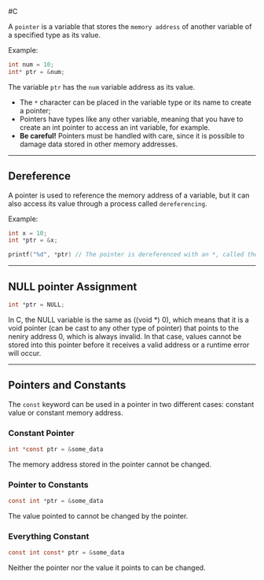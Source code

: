 #C 

A `pointer` is a variable that stores the `memory address` of another variable of a specified type as its value.

Example:

```C
int num = 10;
int* ptr = &num;
```

The variable `ptr` has the `num` variable address as its value. 

- The `*` character can be placed in the variable type or its name to create a pointer;
- Pointers have types like any other variable, meaning that you have to create an int pointer to access an int variable, for example.
- **Be careful!** Pointers must be handled with care, since it is possible to damage data stored in other memory addresses.

------------------------------

## Dereference

A pointer is used to reference the memory address of a variable, but it can also access its value through a process called `dereferencing`.

Example:
```C
int x = 10;
int *ptr = &x;

printf("%d", *ptr) // The pointer is dereferenced with an *, called the `dereference operator`;
```

----------------------------------------

## NULL pointer Assignment

```C
int *ptr = NULL;
```

In C, the NULL variable is the same as ((void *) 0), which means that it is a void pointer (can be cast to any other type of pointer) that points to the neniry address 0, which is always invalid. In that case, values cannot be stored into this pointer before it receives a valid address or a runtime error will occur.

--------------------

## Pointers and Constants

The `const` keyword can be used in a pointer in two different cases: constant value or constant memory address.

### Constant Pointer

```C
int *const ptr = &some_data
```

The memory address stored in the pointer cannot be changed.

### Pointer to Constants

```C
const int *ptr = &some_data
```

The value pointed to cannot be changed by the pointer.

### Everything Constant

```C
const int const* ptr = &some_data
```

Neither the pointer nor the value it points to can be changed.
